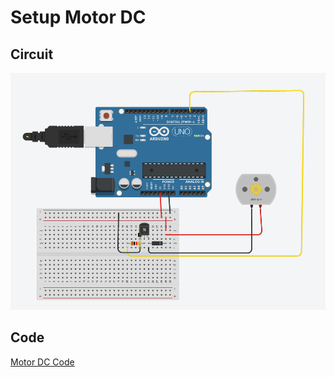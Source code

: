# Setup Motor DC

## Circuit 
![Motor DC Circuit](../images/motorDC.PNG)

## Code
[Motor DC Code](../ide_src/motorDC.ino)
